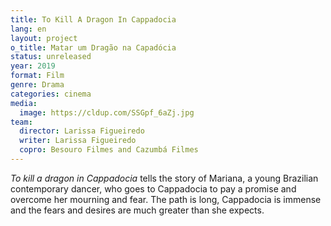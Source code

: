 ```yaml
---
title: To Kill A Dragon In Cappadocia
lang: en
layout: project
o_title: Matar um Dragão na Capadócia
status: unreleased
year: 2019
format: Film
genre: Drama
categories: cinema
media:
  image: https://cldup.com/SSGpf_6aZj.jpg
team:
  director: Larissa Figueiredo
  writer: Larissa Figueiredo
  copro: Besouro Filmes and Cazumbá Filmes
---
```


_To kill a dragon in Cappadocia_ tells the story of Mariana, a young Brazilian contemporary dancer, who goes to Cappadocia to pay a promise and overcome her mourning and fear. The path is long, Cappadocia is immense and the fears and desires are much greater than she expects.
